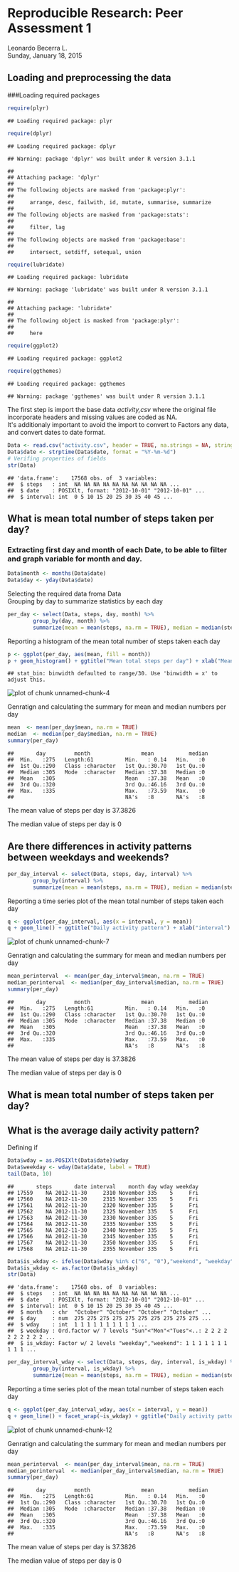 # Reproducible Research: Peer Assessment 1
Leonardo Becerra L.  
Sunday, January 18, 2015  

## Loading and preprocessing the data

###Loading required packages


```r
require(plyr)
```

```
## Loading required package: plyr
```

```r
require(dplyr)
```

```
## Loading required package: dplyr
```

```
## Warning: package 'dplyr' was built under R version 3.1.1
```

```
## 
## Attaching package: 'dplyr'
## 
## The following objects are masked from 'package:plyr':
## 
##     arrange, desc, failwith, id, mutate, summarise, summarize
## 
## The following objects are masked from 'package:stats':
## 
##     filter, lag
## 
## The following objects are masked from 'package:base':
## 
##     intersect, setdiff, setequal, union
```

```r
require(lubridate)
```

```
## Loading required package: lubridate
```

```
## Warning: package 'lubridate' was built under R version 3.1.1
```

```
## 
## Attaching package: 'lubridate'
## 
## The following object is masked from 'package:plyr':
## 
##     here
```

```r
require(ggplot2)
```

```
## Loading required package: ggplot2
```

```r
require(ggthemes)
```

```
## Loading required package: ggthemes
```

```
## Warning: package 'ggthemes' was built under R version 3.1.1
```
The first step is import the base data *activity,csv* where the original file incorporate headers and missing values are coded as NA.  
It's additionaly important to avoid the import to convert to Factors any data, and convert dates to date format.


```r
Data <- read.csv("activity.csv", header = TRUE, na.strings = NA, stringsAsFactors = FALSE)
Data$date <- strptime(Data$date, format = "%Y-%m-%d")
# Verifing properties of fields
str(Data)
```

```
## 'data.frame':	17568 obs. of  3 variables:
##  $ steps   : int  NA NA NA NA NA NA NA NA NA NA ...
##  $ date    : POSIXlt, format: "2012-10-01" "2012-10-01" ...
##  $ interval: int  0 5 10 15 20 25 30 35 40 45 ...
```


## What is mean total number of steps taken per day?

### Extracting first day and month of each Date, to be able to filter and graph variable for month and day.

```r
Data$month <- months(Data$date)
Data$day <- yday(Data$date)
```

Selecting the required data froma Data  
Grouping by day to summarize statistics by each day

```r
per_day <- select(Data, steps, day, month) %>%
        group_by(day, month) %>% 
        summarize(mean = mean(steps, na.rm = TRUE), median = median(steps, na.rm = TRUE))
```

Reporting a histogram of the mean total number of steps taken each day


```r
p <- ggplot(per_day, aes(mean, fill = month))
p + geom_histogram() + ggtitle("Mean total steps per day") + xlab("Mean steps per day")
```

```
## stat_bin: binwidth defaulted to range/30. Use 'binwidth = x' to adjust this.
```

![plot of chunk unnamed-chunk-4](./PA1_template_files/figure-html/unnamed-chunk-4.png) 

Genratign and calculating the summary for mean and median numbers per day

```r
mean  <- mean(per_day$mean, na.rm = TRUE)
median  <- median(per_day$median, na.rm = TRUE)
summary(per_day)
```

```
##       day         month                mean           median 
##  Min.   :275   Length:61          Min.   : 0.14   Min.   :0  
##  1st Qu.:290   Class :character   1st Qu.:30.70   1st Qu.:0  
##  Median :305   Mode  :character   Median :37.38   Median :0  
##  Mean   :305                      Mean   :37.38   Mean   :0  
##  3rd Qu.:320                      3rd Qu.:46.16   3rd Qu.:0  
##  Max.   :335                      Max.   :73.59   Max.   :0  
##                                   NA's   :8       NA's   :8
```

The mean value of steps per day is 37.3826  

The median value of steps per day is 0  

## Are there differences in activity patterns between weekdays and weekends?

```r
per_day_interval <- select(Data, steps, day, interval) %>%
        group_by(interval) %>% 
        summarize(mean = mean(steps, na.rm = TRUE), median = median(steps, na.rm = TRUE))
```

Reporting a time series plot of the mean total number of steps taken each day


```r
q <- ggplot(per_day_interval, aes(x = interval, y = mean))
q + geom_line() + ggtitle("Daily activity pattern") + xlab("interval") + ylab("mean steps per day")
```

![plot of chunk unnamed-chunk-7](./PA1_template_files/figure-html/unnamed-chunk-7.png) 

Genratign and calculating the summary for mean and median numbers per day

```r
mean_perinterval  <- mean(per_day_interval$mean, na.rm = TRUE)
median_perinterval  <- median(per_day_interval$median, na.rm = TRUE)
summary(per_day)
```

```
##       day         month                mean           median 
##  Min.   :275   Length:61          Min.   : 0.14   Min.   :0  
##  1st Qu.:290   Class :character   1st Qu.:30.70   1st Qu.:0  
##  Median :305   Mode  :character   Median :37.38   Median :0  
##  Mean   :305                      Mean   :37.38   Mean   :0  
##  3rd Qu.:320                      3rd Qu.:46.16   3rd Qu.:0  
##  Max.   :335                      Max.   :73.59   Max.   :0  
##                                   NA's   :8       NA's   :8
```

The mean value of steps per day is 37.3826  

The median value of steps per day is 0 
## What is mean total number of steps taken per day?


## What is the average daily activity pattern?

Defining if 

```r
Data$wday = as.POSIXlt(Data$date)$wday
Data$weekday <- wday(Data$date, label = TRUE)
tail(Data, 10)
```

```
##       steps       date interval    month day wday weekday
## 17559    NA 2012-11-30     2310 November 335    5     Fri
## 17560    NA 2012-11-30     2315 November 335    5     Fri
## 17561    NA 2012-11-30     2320 November 335    5     Fri
## 17562    NA 2012-11-30     2325 November 335    5     Fri
## 17563    NA 2012-11-30     2330 November 335    5     Fri
## 17564    NA 2012-11-30     2335 November 335    5     Fri
## 17565    NA 2012-11-30     2340 November 335    5     Fri
## 17566    NA 2012-11-30     2345 November 335    5     Fri
## 17567    NA 2012-11-30     2350 November 335    5     Fri
## 17568    NA 2012-11-30     2355 November 335    5     Fri
```

```r
Data$is_wkday <- ifelse(Data$wday %in% c("6", "0"),"weekend", "weekday")
Data$is_wkday <- as.factor(Data$is_wkday)
str(Data)
```

```
## 'data.frame':	17568 obs. of  8 variables:
##  $ steps   : int  NA NA NA NA NA NA NA NA NA NA ...
##  $ date    : POSIXlt, format: "2012-10-01" "2012-10-01" ...
##  $ interval: int  0 5 10 15 20 25 30 35 40 45 ...
##  $ month   : chr  "October" "October" "October" "October" ...
##  $ day     : num  275 275 275 275 275 275 275 275 275 275 ...
##  $ wday    : int  1 1 1 1 1 1 1 1 1 1 ...
##  $ weekday : Ord.factor w/ 7 levels "Sun"<"Mon"<"Tues"<..: 2 2 2 2 2 2 2 2 2 2 ...
##  $ is_wkday: Factor w/ 2 levels "weekday","weekend": 1 1 1 1 1 1 1 1 1 1 ...
```


```r
per_day_interval_wday <- select(Data, steps, day, interval, is_wkday) %>%
        group_by(interval, is_wkday) %>% 
        summarize(mean = mean(steps, na.rm = TRUE), median = median(steps, na.rm = TRUE))
```

Reporting a time series plot of the mean total number of steps taken each day


```r
q <- ggplot(per_day_interval_wday, aes(x = interval, y = mean))
q + geom_line() + facet_wrap(~is_wkday) + ggtitle("Daily activity pattern") + xlab("interval") + ylab("mean steps per day")
```

![plot of chunk unnamed-chunk-12](./PA1_template_files/figure-html/unnamed-chunk-12.png) 

Genratign and calculating the summary for mean and median numbers per day

```r
mean_perinterval  <- mean(per_day_interval$mean, na.rm = TRUE)
median_perinterval  <- median(per_day_interval$median, na.rm = TRUE)
summary(per_day)
```

```
##       day         month                mean           median 
##  Min.   :275   Length:61          Min.   : 0.14   Min.   :0  
##  1st Qu.:290   Class :character   1st Qu.:30.70   1st Qu.:0  
##  Median :305   Mode  :character   Median :37.38   Median :0  
##  Mean   :305                      Mean   :37.38   Mean   :0  
##  3rd Qu.:320                      3rd Qu.:46.16   3rd Qu.:0  
##  Max.   :335                      Max.   :73.59   Max.   :0  
##                                   NA's   :8       NA's   :8
```

The mean value of steps per day is 37.3826  

The median value of steps per day is 0 
